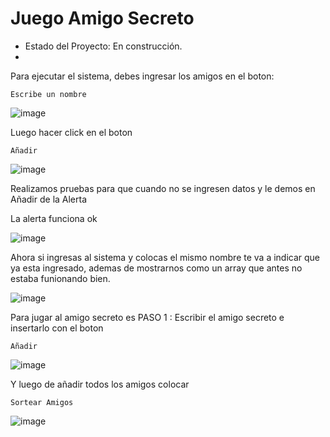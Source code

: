 <h1> Juego Amigo Secreto </h1>

- Estado del Proyecto: En construcción.
- 
Para ejecutar el sistema, debes ingresar los amigos en el boton:

```Escribe un nombre```

![image](https://github.com/user-attachments/assets/7e206c42-76b7-4c9e-9db2-efcf4c195dfc)

Luego hacer click en el boton   

```Añadir```

![image](https://github.com/user-attachments/assets/0477a0cb-5e81-4e0b-8898-60157d160ff5)

Realizamos pruebas para que cuando no se ingresen datos y le demos en Añadir de la Alerta

La alerta funciona ok 

![image](https://github.com/user-attachments/assets/02880d10-a13f-4652-a668-d5faf809b0bb)

Ahora si ingresas al sistema y colocas el mismo nombre te va a indicar que ya esta ingresado, ademas de mostrarnos como un array que antes no estaba funionando bien.

![image](https://github.com/user-attachments/assets/311c4c70-1cec-4beb-ba71-51bf324af61f)

Para jugar al amigo secreto es PASO 1 : Escribir el amigo secreto  e insertarlo con el boton 

```Añadir```

![image](https://github.com/user-attachments/assets/65174365-9da6-4a3c-885b-0e674ba58559)

 Y luego de añadir todos los amigos colocar 

 ```Sortear Amigos```
 
 ![image](https://github.com/user-attachments/assets/7df93a5e-6c22-4fd4-9b13-f8573f0ef04a)






